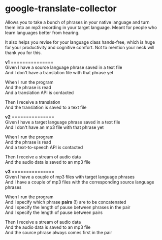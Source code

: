 # google-translate-collector
Allows you to take a bunch of phrases in your native language and turn them into an mp3 recording in your target language. Meant for people who learn languages better from hearing.  

It also helps you revise for your language class hands-free, which is huge for your productivity and cognitive comfort. Not to mention your neck will thank you for this.

__v1__  ===============  
Given I have a source language phrase saved in a text file  
And I don't have a translation file with that phrase yet

When I run the program  
And the phrase is read  
And a translation API is contacted  

Then I receive a translation  
And the translation is saved to a text file


__v2__  ===============  
Given I have a target language phrase saved in a text file  
And I don't have an mp3 file with that phrase yet  

When I run the program  
And the phrase is read  
And a text-to-speech API is contacted  

Then I receive a stream of audio data  
And the audio data is saved to an mp3 file

__v3__  ===============  
Given I have a couple of mp3 files with target language phrases  
And I have a couple of mp3 files with the corresponding source language phrases  

When I run the program  
And I specify which phrase __pairs__ (!) are to be concatenated  
And I specify the length of pause between phrases in the pair  
And I specify the length of pause between pairs  

Then I receive a stream of audio data  
And the audio data is saved to an mp3 file  
And the source phrase always comes first in the pair  
